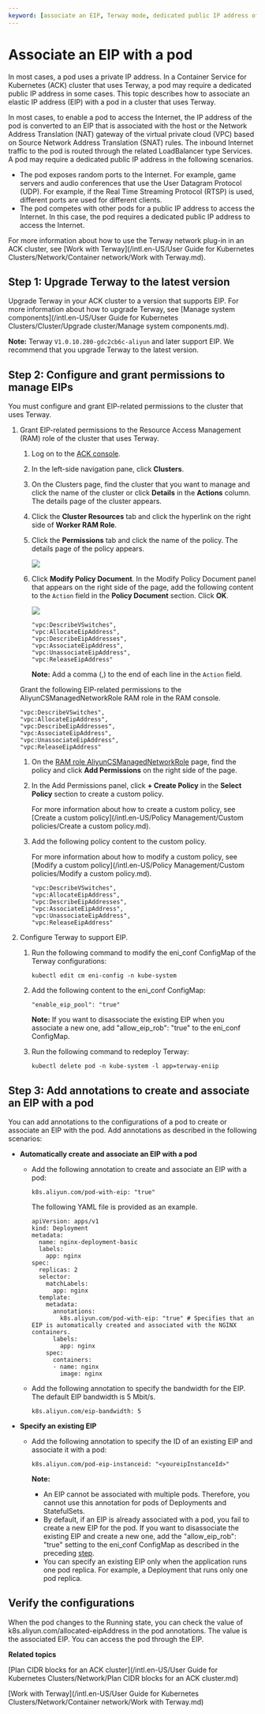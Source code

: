 ```yaml
---
keyword: [associate an EIP, Terway mode, dedicated public IP address of a pod]
---
```


# Associate an EIP with a pod

In most cases, a pod uses a private IP address. In a Container Service for Kubernetes \(ACK\) cluster that uses Terway, a pod may require a dedicated public IP address in some cases. This topic describes how to associate an elastic IP address \(EIP\) with a pod in a cluster that uses Terway.

In most cases, to enable a pod to access the Internet, the IP address of the pod is converted to an EIP that is associated with the host or the Network Address Translation \(NAT\) gateway of the virtual private cloud \(VPC\) based on Source Network Address Translation \(SNAT\) rules. The inbound Internet traffic to the pod is routed through the related LoadBalancer type Services. A pod may require a dedicated public IP address in the following scenarios.

-   The pod exposes random ports to the Internet. For example, game servers and audio conferences that use the User Datagram Protocol \(UDP\). For example, if the Real Time Streaming Protocol \(RTSP\) is used, different ports are used for different clients.
-   The pod competes with other pods for a public IP address to access the Internet. In this case, the pod requires a dedicated public IP address to access the Internet.

For more information about how to use the Terway network plug-in in an ACK cluster, see [Work with Terway](/intl.en-US/User Guide for Kubernetes Clusters/Network/Container network/Work with Terway.md).

## Step 1: Upgrade Terway to the latest version

Upgrade Terway in your ACK cluster to a version that supports EIP. For more information about how to upgrade Terway, see [Manage system components](/intl.en-US/User Guide for Kubernetes Clusters/Cluster/Upgrade cluster/Manage system components.md).

**Note:** Terway `V1.0.10.280-gdc2cb6c-aliyun` and later support EIP. We recommend that you upgrade Terway to the latest version.

## Step 2: Configure and grant permissions to manage EIPs

You must configure and grant EIP-related permissions to the cluster that uses Terway.

1.  Grant EIP-related permissions to the Resource Access Management \(RAM\) role of the cluster that uses Terway.

    1.  Log on to the [ACK console](https://cs.console.aliyun.com).

    2.  In the left-side navigation pane, click **Clusters**.

    3.  On the Clusters page, find the cluster that you want to manage and click the name of the cluster or click **Details** in the **Actions** column. The details page of the cluster appears.

    4.  Click the **Cluster Resources** tab and click the hyperlink on the right side of **Worker RAM Role**.

    5.  Click the **Permissions** tab and click the name of the policy. The details page of the policy appears.

        ![](https://static-aliyun-doc.oss-accelerate.aliyuncs.com/assets/img/en-US/8285268951/p11193.png)

    6.  Click **Modify Policy Document**. In the Modify Policy Document panel that appears on the right side of the page, add the following content to the `Action` field in the **Policy Document** section. Click **OK**.

        ![](https://static-aliyun-doc.oss-accelerate.aliyuncs.com/assets/img/en-US/8285268951/p11195.png)

        ```
        "vpc:DescribeVSwitches",
        "vpc:AllocateEipAddress",
        "vpc:DescribeEipAddresses",
        "vpc:AssociateEipAddress",
        "vpc:UnassociateEipAddress",
        "vpc:ReleaseEipAddress"
        ```

        **Note:** Add a comma \(,\) to the end of each line in the `Action` field.

    Grant the following EIP-related permissions to the AliyunCSManagedNetworkRole RAM role in the RAM console.

    ```
    "vpc:DescribeVSwitches",
    "vpc:AllocateEipAddress",
    "vpc:DescribeEipAddresses",
    "vpc:AssociateEipAddress",
    "vpc:UnassociateEipAddress",
    "vpc:ReleaseEipAddress"
    ```

    1.  On the [RAM role AliyunCSManagedNetworkRole](https://ram.console.aliyun.com/roles/AliyunCSManagedNetworkRole) page, find the policy and click **Add Permissions** on the right side of the page.

    2.  In the Add Permissions panel, click **+ Create Policy** in the **Select Policy** section to create a custom policy.

        For more information about how to create a custom policy, see [Create a custom policy](/intl.en-US/Policy Management/Custom policies/Create a custom policy.md).

    3.  Add the following policy content to the custom policy.

        For more information about how to modify a custom policy, see [Modify a custom policy](/intl.en-US/Policy Management/Custom policies/Modify a custom policy.md).

        ```
        "vpc:DescribeVSwitches",
        "vpc:AllocateEipAddress",
        "vpc:DescribeEipAddresses",
        "vpc:AssociateEipAddress",
        "vpc:UnassociateEipAddress",
        "vpc:ReleaseEipAddress"
        ```

2.  Configure Terway to support EIP.

    1.  Run the following command to modify the eni\_conf ConfigMap of the Terway configurations:

        ```
        kubectl edit cm eni-config -n kube-system
        ```

    2.  Add the following content to the eni\_conf ConfigMap:

        ```
        "enable_eip_pool": "true"
        ```

        **Note:** If you want to disassociate the existing EIP when you associate a new one, add "allow\_eip\_rob": "true" to the eni\_conf ConfigMap.

    3.  Run the following command to redeploy Terway:

        ```
        kubectl delete pod -n kube-system -l app=terway-eniip
        ```


## Step 3: Add annotations to create and associate an EIP with a pod

You can add annotations to the configurations of a pod to create or associate an EIP with the pod. Add annotations as described in the following scenarios:

-   **Automatically create and associate an EIP with a pod**
    -   Add the following annotation to create and associate an EIP with a pod:

        ```
        k8s.aliyun.com/pod-with-eip: "true"
        ```

        The following YAML file is provided as an example.

        ```
        apiVersion: apps/v1
        kind: Deployment
        metadata:
          name: nginx-deployment-basic
          labels:
            app: nginx
        spec:
          replicas: 2
          selector:
            matchLabels:
              app: nginx
          template:
            metadata:
              annotations:
                k8s.aliyun.com/pod-with-eip: "true" # Specifies that an EIP is automatically created and associated with the NGINX containers.
              labels:
                app: nginx
            spec:
              containers:
              - name: nginx
                image: nginx
        ```

    -   Add the following annotation to specify the bandwidth for the EIP. The default EIP bandwidth is 5 Mbit/s.

        ```
        k8s.aliyun.com/eip-bandwidth: 5
        ```

-   **Specify an existing EIP**
    -   Add the following annotation to specify the ID of an existing EIP and associate it with a pod:

        ```
        k8s.aliyun.com/pod-eip-instanceid: "<youreipInstanceId>"
        ```

        **Note:**

        -   An EIP cannot be associated with multiple pods. Therefore, you cannot use this annotation for pods of Deployments and StatefulSets.
        -   By default, if an EIP is already associated with a pod, you fail to create a new EIP for the pod. If you want to disassociate the existing EIP and create a new one, add the "allow\_eip\_rob": "true" setting to the eni\_conf ConfigMap as described in the preceding [step](#substep_8ko_vpt_wxa).
        -   You can specify an existing EIP only when the application runs one pod replica. For example, a Deployment that runs only one pod replica.

## Verify the configurations

When the pod changes to the Running state, you can check the value of k8s.aliyun.com/allocated-eipAddress in the pod annotations. The value is the associated EIP. You can access the pod through the EIP.

**Related topics**  


[Plan CIDR blocks for an ACK cluster](/intl.en-US/User Guide for Kubernetes Clusters/Network/Plan CIDR blocks for an ACK cluster.md)

[Work with Terway](/intl.en-US/User Guide for Kubernetes Clusters/Network/Container network/Work with Terway.md)


